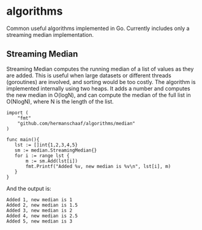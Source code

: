 algorithms
==========

Common useful algorithms implemented in Go. Currently includes only a streaming median implementation.

Streaming Median
----------------

Streaming Median computes the running median of a list of values as they are added. This is useful when large datasets or different threads (goroutines) are involved, and sorting would be too costly. The algorithm is implemented internally using two heaps. It adds a number and computes the new median in O(logN), and can compute the median of the full list in O(NlogN), where N is the length of the list.

```
import (
    "fmt"
    "github.com/hermanschaaf/algorithms/median"
)

func main(){
   lst := []int{1,2,3,4,5}
   sm := median.StreamingMedian{}
   for i := range lst {
       m := sm.Add(lst[i])
       fmt.Printf("Added %v, new median is %v\n", lst[i], m)
   }
}
```

And the output is:

```
Added 1, new median is 1
Added 2, new median is 1.5
Added 3, new median is 2
Added 4, new median is 2.5
Added 5, new median is 3
```